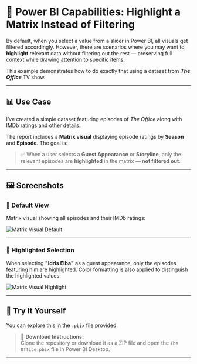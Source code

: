 # 🎯 Power BI Capabilities: Highlight a Matrix Instead of Filtering

By default, when you select a value from a slicer in Power BI, all visuals get filtered accordingly. However, there are scenarios where you may want to **highlight** relevant data without filtering out the rest — preserving full context while drawing attention to specific items.

This example demonstrates how to do exactly that using a dataset from **_The Office_** TV show.

---

## 📊 Use Case

I’ve created a simple dataset featuring episodes of *The Office* along with IMDb ratings and other details.

The report includes a **Matrix visual** displaying episode ratings by **Season** and **Episode**. The goal is:

> ✅ When a user selects a **Guest Appearance** or **Storyline**, only the relevant episodes are **highlighted** in the matrix — **not filtered out**.

---

## 🖼️ Screenshots

### 🔹 Default View  
Matrix visual showing all episodes and their IMDb ratings:

![Matrix Visual Default](https://github.com/user-attachments/assets/8e3e5104-ef60-4e17-a0b1-5b362ad31ac5)

---

### 🔸 Highlighted Selection  
When selecting **"Idris Elba"** as a guest appearance, only the episodes featuring him are highlighted. Color formatting is also applied to distinguish the highlighted values:

![Matrix Visual Highlight](https://github.com/user-attachments/assets/8251cb97-35b1-4210-bd7a-6438f4b7f34e)


---

## 📂 Try It Yourself

You can explore this in the `.pbix` file provided.

> 🔽 **Download Instructions:**  
Clone the repository or download it as a ZIP file and open the `The Office.pbix` file in Power BI Desktop.

---

